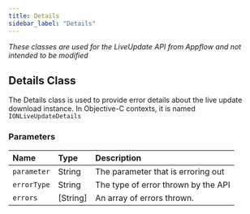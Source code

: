 ```yaml
---
title: Details
sidebar_label: "Details"
---
```


*These classes are used for the LiveUpdate API from Appflow and not intended to be modified*

## Details Class

The Details class is used to provide error details about the live update download instance. In Objective-C contexts, it is named `IONLiveUpdateDetails`

### Parameters

Name | Type | Description
:------ | :------ | :------
`parameter` | String | The parameter that is erroring out 
`errorType` | String | The type of error thrown by the API
`errors` | [String] | An array of errors thrown.
